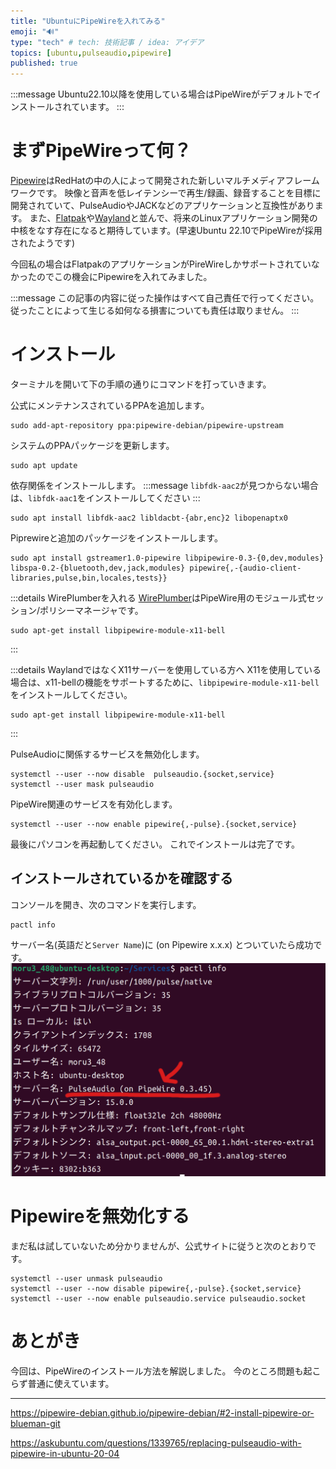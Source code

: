 ```yaml
---
title: "UbuntuにPipeWireを入れてみる"
emoji: "🔊"
type: "tech" # tech: 技術記事 / idea: アイデア
topics: [ubuntu,pulseaudio,pipewire]
published: true
---
```

:::message
Ubuntu22.10以降を使用している場合はPipeWireがデフォルトでインストールされています。
:::
# まずPipeWireって何？
[Pipewire](https://pipewire.org/)はRedHatの中の人によって開発された新しいマルチメディアフレームワークです。
映像と音声を低レイテンシーで再生/録画、録音することを目標に開発されていて、PulseAudioやJACKなどのアプリケーションと互換性があります。
また、[Flatpak](https://flatpak.org/)や[Wayland](https://wayland.freedesktop.org/)と並んで、将来のLinuxアプリケーション開発の中核をなす存在になると期待しています。(早速Ubuntu 22.10でPipeWireが採用されたようです)

今回私の場合はFlatpakのアプリケーションがPireWireしかサポートされていなかったのでこの機会にPipewireを入れてみました。

:::message
この記事の内容に従った操作はすべて自己責任で行ってください。
従ったことによって生じる如何なる損害についても責任は取りません。
:::

# インストール
ターミナルを開いて下の手順の通りにコマンドを打っていきます。

公式にメンテナンスされているPPAを追加します。
```shell
sudo add-apt-repository ppa:pipewire-debian/pipewire-upstream
```

システムのPPAパッケージを更新します。
```shell
sudo apt update
```

依存関係をインストールします。
:::message
`libfdk-aac2`が見つからない場合は、`libfdk-aac1`をインストールしてください
:::
```shell
sudo apt install libfdk-aac2 libldacbt-{abr,enc}2 libopenaptx0
```

Piprewireと追加のパッケージをインストールします。
```shell
sudo apt install gstreamer1.0-pipewire libpipewire-0.3-{0,dev,modules} libspa-0.2-{bluetooth,dev,jack,modules} pipewire{,-{audio-client-libraries,pulse,bin,locales,tests}}
```

:::details WirePlumberを入れる
[WirePlumber](https://gitlab.freedesktop.org/pipewire/wireplumber)はPipeWire用のモジュール式セッション/ポリシーマネージャです。
```shell
sudo apt-get install libpipewire-module-x11-bell
```
:::

:::details WaylandではなくX11サーバーを使用している方へ
X11を使用している場合は、x11-bellの機能をサポートするために、`libpipewire-module-x11-bell`をインストールしてください。
```shell
sudo apt-get install libpipewire-module-x11-bell
```
:::

PulseAudioに関係するサービスを無効化します。
```shell
systemctl --user --now disable  pulseaudio.{socket,service}
systemctl --user mask pulseaudio
```

PipeWire関連のサービスを有効化します。
```shell
systemctl --user --now enable pipewire{,-pulse}.{socket,service}
```

最後にパソコンを再起動してください。
これでインストールは完了です。

## インストールされているかを確認する
コンソールを開き、次のコマンドを実行します。
```shell
pactl info
```
サーバー名(英語だと`Server Name`)に (on Pipewire x.x.x) とついていたら成功です。
![](/images/e50c4ef9b0a5c8/console1.png)

# Pipewireを無効化する
まだ私は試していないため分かりませんが、公式サイトに従うと次のとおりです。
```shell
systemctl --user unmask pulseaudio
systemctl --user --now disable pipewire{,-pulse}.{socket,service}    
systemctl --user --now enable pulseaudio.service pulseaudio.socket
```

# あとがき
今回は、PipeWireのインストール方法を解説しました。
今のところ問題も起こらず普通に使えています。

-----

https://pipewire-debian.github.io/pipewire-debian/#2-install-pipewire-or-blueman-git

https://askubuntu.com/questions/1339765/replacing-pulseaudio-with-pipewire-in-ubuntu-20-04
